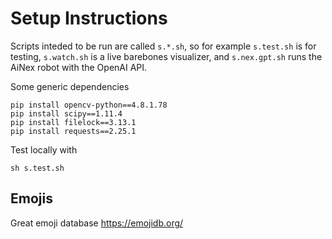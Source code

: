 # Setup Instructions



Scripts inteded to be run are called `s.*.sh`, so for example `s.test.sh` is for testing, `s.watch.sh` is a live barebones visualizer, and `s.nex.gpt.sh` runs the AiNex robot with the OpenAI API.


Some generic dependencies

```
pip install opencv-python==4.8.1.78
pip install scipy==1.11.4
pip install filelock==3.13.1
pip install requests==2.25.1
```

Test locally with

```
sh s.test.sh
```

## Emojis

Great emoji database https://emojidb.org/
